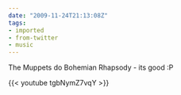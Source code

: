 ```yaml
---
date: "2009-11-24T21:13:08Z"
tags:
- imported
- from-twitter
- music
---
```

The Muppets do Bohemian Rhapsody - its good :P

{{< youtube tgbNymZ7vqY >}}
